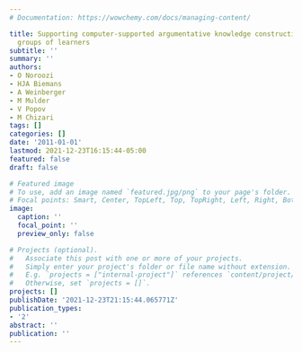 ```yaml
---
# Documentation: https://wowchemy.com/docs/managing-content/

title: Supporting computer-supported argumentative knowledge construction in multi-disciplinary
  groups of learners
subtitle: ''
summary: ''
authors:
- O Noroozi
- HJA Biemans
- A Weinberger
- M Mulder
- V Popov
- M Chizari
tags: []
categories: []
date: '2011-01-01'
lastmod: 2021-12-23T16:15:44-05:00
featured: false
draft: false

# Featured image
# To use, add an image named `featured.jpg/png` to your page's folder.
# Focal points: Smart, Center, TopLeft, Top, TopRight, Left, Right, BottomLeft, Bottom, BottomRight.
image:
  caption: ''
  focal_point: ''
  preview_only: false

# Projects (optional).
#   Associate this post with one or more of your projects.
#   Simply enter your project's folder or file name without extension.
#   E.g. `projects = ["internal-project"]` references `content/project/deep-learning/index.md`.
#   Otherwise, set `projects = []`.
projects: []
publishDate: '2021-12-23T21:15:44.065771Z'
publication_types:
- '2'
abstract: ''
publication: ''
---
```

